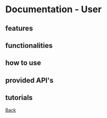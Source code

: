 # Documentation - User 

## features
## functionalities
## how to use
## provided API's
## tutorials

[Back](index.md)